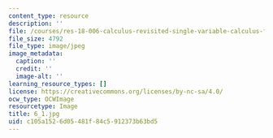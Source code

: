 ```yaml
---
content_type: resource
description: ''
file: /courses/res-18-006-calculus-revisited-single-variable-calculus-fall-2010/c105a1526d05481f84c5912373b63bd5_6_1.jpg
file_size: 4792
file_type: image/jpeg
image_metadata:
  caption: ''
  credit: ''
  image-alt: ''
learning_resource_types: []
license: https://creativecommons.org/licenses/by-nc-sa/4.0/
ocw_type: OCWImage
resourcetype: Image
title: 6_1.jpg
uid: c105a152-6d05-481f-84c5-912373b63bd5
---
```

